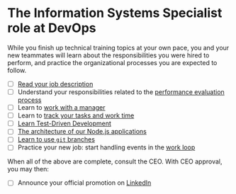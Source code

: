 # The Information Systems Specialist role at DevOps

While you finish up technical training topics at your own pace, you and your new teammates will learn about the responsibilities you were hired to perform, and practice the organizational processes you are expected to follow.

- [ ] [Read your job description](https://github.com/dewv/procedures/blob/master/personnel/jobDescriptionSpecialist.md)
- [ ] Understand your responsibilities related to the [performance evaluation process](https://github.com/dewv/procedures/blob/master/personnel/performanceEvaluationProcess.md)
- [ ] Learn to [work with a manager](./workingWithAManager.md)
- [ ] Learn to [track your tasks and work time](./trackingYourTasksAndWorkTime.md)
- [ ] [Learn Test-Driven Development](./learnTDD.md)
- [ ] [The architecture of our Node.js applications](./nodeAppArchitecture.md)
- [ ] [Learn to use `git` branches](https://github.com/dewv/procedures/blob/master/git/workingBranch.md)
- [ ] Practice your new job: start handling events in the [work loop](https://github.com/dewv/procedures/blob/master/workLoop.md)

When all of the above are complete, consult the CEO. With CEO approval, you may then:

- [ ] Announce your official promotion on [LinkedIn](https://linkedin.com/)

